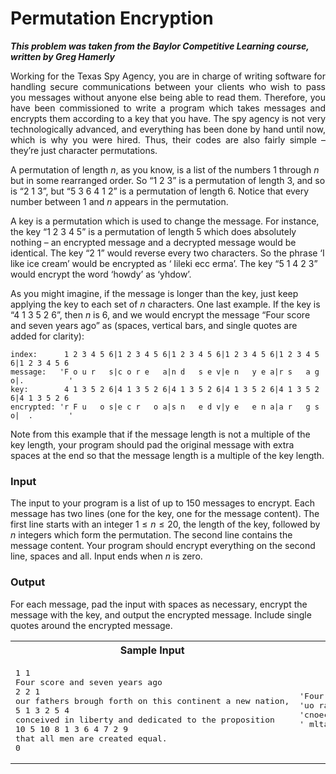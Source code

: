 # Permutation Encryption #

***This problem was taken from the Baylor Competitive Learning course, written by Greg Hamerly***

<p align="justify">
Working for the Texas Spy Agency, you are in charge of writing software for handling secure communications between your clients who wish to pass 
you messages without anyone else being able to read them. Therefore, you have been commissioned to write a program which takes messages and encrypts
them according to a key that you have. The spy agency is not very technologically advanced, and everything has been done by hand until now, which is 
why you were hired. Thus, their codes are also fairly simple – they’re just character permutations.

A permutation of length $n$, as you know, is a list of the numbers 1 through $n$ but in some rearranged order. So “1 2 3” is a permutation of length 3, 
and so is “2 1 3”, but “5 3 6 4 1 2” is a permutation of length 6. Notice that every number between 1 and $n$ appears in the permutation.

A key is a permutation which is used to change the message. For instance, the key “1 2 3 4 5” is a permutation of length 5 which does absolutely nothing
– an encrypted message and a decrypted message would be identical. The key “2 1” would reverse every two characters. So the phrase ‘I like ice cream’
would be encrypted as ‘ Iileki ecc erma’. The key “5 1 4 2 3” would encrypt the word ‘howdy’ as ‘yhdow’.

As you might imagine, if the message is longer than the key, just keep applying the key to each set of $n$ characters. One last example. If the key is
“4 1 3 5 2 6”, then $n$ is 6, and we would encrypt the message “Four score and seven years ago” as (spaces, vertical bars, and single quotes are added
for clarity):

```
index:      1 2 3 4 5 6|1 2 3 4 5 6|1 2 3 4 5 6|1 2 3 4 5 6|1 2 3 4 5 6|1 2 3 4 5 6
message:   'F o u r   s|c o r e   a|n d   s e v|e n   y e a|r s   a g o|.          '
key:        4 1 3 5 2 6|4 1 3 5 2 6|4 1 3 5 2 6|4 1 3 5 2 6|4 1 3 5 2 6|4 1 3 5 2 6
encrypted: 'r F u   o s|e c r   o a|s n   e d v|y e   e n a|a r   g s o|  .        '
```

Note from this example that if the message length is not a multiple of the key length, your program should pad the original message with extra spaces at
the end so that the message length is a multiple of the key length.

### Input ###
The input to your program is a list of up to 150 messages to encrypt. Each message has two lines (one for the key, one for the message content). The first
line starts with an integer $1 \le n \le 20$, the length of the key, followed by $n$ integers which form the permutation. The second line contains the
message content. Your program should encrypt everything on the second line, spaces and all. Input ends when $n$
is zero.

### Output ###
For each message, pad the input with spaces as necessary, encrypt the message with the key, and output the encrypted message. Include single quotes around
the encrypted message.

</p>

<table>
<tr>
<th>Sample Input</th>
<th>Sample Output</th>
</tr>
<tr>
<td>
<pre>
1 1
Four score and seven years ago
2 2 1
our fathers brough forth on this continent a new nation,
5 1 3 2 5 4
conceived in liberty and dedicated to the proposition
10 5 10 8 1 3 6 4 7 2 9
that all men are created equal.
0
</pre>
</td>
<td>
<pre>
'Four score and seven years ago'
'uo rafhtre srbuohgf rohto  nhtsic noitentna n wen taoi,n'
'cnoeciev di nilbreyt na dddeciaet dt ohtep orpsotiino  '
' mltaatlh rece ea nr luaeedqta   .      '
</pre>
</td>
</tr>
</table>

